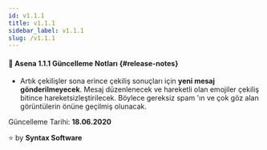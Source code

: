 ```yaml
---
id: v1.1.1
title: v1.1.1
sidebar_label: v1.1.1
slug: /v1.1.1
---
```

#### :tada: Asena **1.1.1** Güncelleme Notları {#release-notes}

- Artık çekilişler sona erince çekiliş sonuçları için **yeni mesaj gönderilmeyecek**. Mesaj düzenlenecek ve hareketli olan emojiler çekiliş bitince hareketsizleştirilecek. Böylece gereksiz spam 'ın ve çok göz alan görüntülerin önüne geçilmiş olunacak.

Güncelleme Tarihi: **18.06.2020**

:star: by **Syntax Software**
